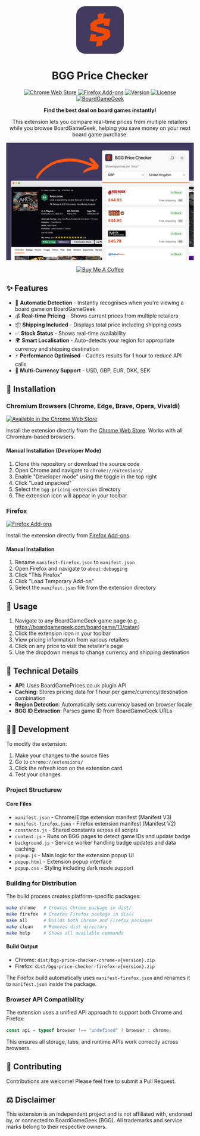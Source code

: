 <div align="center">
  <img src="bgg-pricing-icon.png" alt="BGG Price Checker Logo" width="128" height="128" style="border-radius: 25px;">
  
  # BGG Price Checker
  
  [![Chrome Web Store](https://img.shields.io/badge/Chrome-Web%20Store-4285F4?style=for-the-badge&logo=google-chrome&logoColor=white)](https://chromewebstore.google.com/detail/bgg-price-checker/badhhgecpgddfoebdpiokchnfjadcihi)
  [![Firefox Add-ons](https://img.shields.io/badge/Firefox-Add--ons-FF7139?style=for-the-badge&logo=firefox&logoColor=white)](https://addons.mozilla.org/en-GB/firefox/addon/bgg-price-checker/)
  [![Version](https://img.shields.io/badge/version-1.2.0-green?style=for-the-badge)](https://github.com/kkjdaniel/bgg-pricing-extension)
  [![License](https://img.shields.io/badge/license-MIT-blue?style=for-the-badge)](LICENSE)
  [![BoardGameGeek](https://img.shields.io/badge/BoardGameGeek-Compatible-FF6600?style=for-the-badge)](https://boardgamegeek.com)
  
  **Find the best deal on board games instantly!** 
  
  This extension lets you compare real-time prices from multiple retailers while you browse BoardGameGeek, helping you save money on your next board game purchase.
  
  ![Extension Screenshot](extension-screenshot.png)
  
  <a href="https://www.buymeacoffee.com/kkjdaniel" target="_blank"><img src="https://cdn.buymeacoffee.com/buttons/v2/default-yellow.png" alt="Buy Me A Coffee" style="height: 60px !important;width: 217px !important;" ></a>
</div>

## ✨ Features

- 🎯 **Automatic Detection** - Instantly recognises when you're viewing a board game on BoardGameGeek
- 💰 **Real-time Pricing** - Shows current prices from multiple retailers
- 📦 **Shipping Included** - Displays total price including shipping costs
- ✅ **Stock Status** - Shows real-time availability
- 🌍 **Smart Localisation** - Auto-detects your region for appropriate currency and shipping destination
- ⚡ **Performance Optimised** - Caches results for 1 hour to reduce API calls
- 💱 **Multi-Currency Support** - USD, GBP, EUR, DKK, SEK

## 🚀 Installation

### Chromium Browsers (Chrome, Edge, Brave, Opera, Vivaldi)

[![Available in the Chrome Web Store](https://img.shields.io/badge/Chrome%20Web%20Store-Install-4285F4?style=for-the-badge&logo=google-chrome&logoColor=white)](https://chromewebstore.google.com/detail/bgg-price-checker/badhhgecpgddfoebdpiokchnfjadcihi)

Install the extension directly from the [Chrome Web Store](https://chromewebstore.google.com/detail/bgg-price-checker/badhhgecpgddfoebdpiokchnfjadcihi). Works with all Chromium-based browsers.

#### Manual Installation (Developer Mode)

1. Clone this repository or download the source code
2. Open Chrome and navigate to `chrome://extensions/`
3. Enable "Developer mode" using the toggle in the top right
4. Click "Load unpacked"
5. Select the `bgg-pricing-extension` directory
6. The extension icon will appear in your toolbar

### Firefox

[![Firefox Add-ons](https://img.shields.io/badge/Firefox-Add--ons-FF7139?style=for-the-badge&logo=firefox&logoColor=white)](https://addons.mozilla.org/en-GB/firefox/addon/bgg-price-checker/)

Install the extension directly from [Firefox Add-ons](https://addons.mozilla.org/en-GB/firefox/addon/bgg-price-checker/).

#### Manual Installation

1. Rename `manifest-firefox.json` to `manifest.json`
2. Open Firefox and navigate to `about:debugging`
3. Click "This Firefox"
4. Click "Load Temporary Add-on"
5. Select the `manifest.json` file from the extension directory

## 📖 Usage

1. Navigate to any BoardGameGeek game page (e.g., https://boardgamegeek.com/boardgame/13/catan)
2. Click the extension icon in your toolbar
3. View pricing information from various retailers
4. Click on any price to visit the retailer's page
5. Use the dropdown menus to change currency and shipping destination

## 🔧 Technical Details

- **API**: Uses BoardGamePrices.co.uk plugin API
- **Caching**: Stores pricing data for 1 hour per game/currency/destination combination
- **Region Detection**: Automatically sets currency based on browser locale
- **BGG ID Extraction**: Parses game ID from BoardGameGeek URLs

## 👨‍💻 Development

To modify the extension:

1. Make your changes to the source files
2. Go to `chrome://extensions/`
3. Click the refresh icon on the extension card
4. Test your changes

### Project Structurew

#### Core Files

- `manifest.json` - Chrome/Edge extension manifest (Manifest V3)
- `manifest-firefox.json` - Firefox extension manifest (Manifest V2)
- `constants.js` - Shared constants across all scripts
- `content.js` - Runs on BGG pages to detect game IDs and update badge
- `background.js` - Service worker handling badge updates and data caching
- `popup.js` - Main logic for the extension popup UI
- `popup.html` - Extension popup interface
- `popup.css` - Styling including dark mode support

### Building for Distribution

The build process creates platform-specific packages:

```bash
make chrome   # Creates Chrome package in dist/
make firefox  # Creates Firefox package in dist/
make all      # Builds both Chrome and Firefox packages
make clean    # Removes dist directory
make help     # Shows all available commands
```

#### Build Output

- Chrome: `dist/bgg-price-checker-chrome-v{version}.zip`
- Firefox: `dist/bgg-price-checker-firefox-v{version}.zip`

The Firefox build automatically uses `manifest-firefox.json` and renames it to `manifest.json` inside the package.

### Browser API Compatibility

The extension uses a unified API approach to support both Chrome and Firefox:

```javascript
const api = typeof browser !== "undefined" ? browser : chrome;
```

This ensures all storage, tabs, and runtime APIs work correctly across browsers.

## 🤝 Contributing

Contributions are welcome! Please feel free to submit a Pull Request.

## ⚖️ Disclaimer

This extension is an independent project and is not affiliated with, endorsed by, or connected to BoardGameGeek (BGG). All trademarks and service marks belong to their respective owners.
